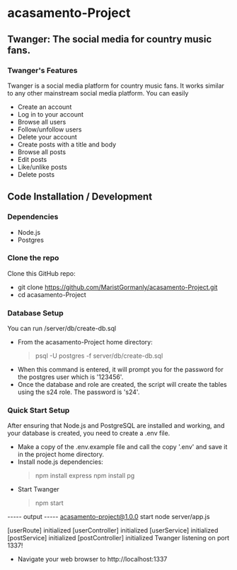 # acasamento-Project
## Twanger: The social media for country music fans.

### Twanger's Features
Twanger is a social media platform for country music fans. It works similar to any other mainstream social media platform. You can easily
- Create an account
- Log in to your account
- Browse all users
- Follow/unfollow users
- Delete your account
- Create posts with a title and body
- Browse all posts
- Edit posts
- Like/unlike posts 
- Delete posts

## Code Installation / Development

### Dependencies
- Node.js
- Postgres

### Clone the repo
Clone this GitHub repo:
- git clone https://github.com/MaristGormanly/acasamento-Project.git
- cd acasamento-Project

### Database Setup
You can run /server/db/create-db.sql
- From the acasamento-Project home directory:
    > psql -U postgres -f server/db/create-db.sql
- When this command is entered, it will prompt you for the password for the postgres user which is '123456'.
- Once the database and role are created, the script will create the tables using the s24 role. The password is 's24'.

### Quick Start Setup
After ensuring that Node.js and PostgreSQL are installed and working, and your database is created, you need to create a .env file.
- Make a copy of the .env.example file and call the copy '.env' and save it in the project home directory.
- Install node.js dependencies:
    > npm install express
    > npm install pg
- Start Twanger
    > npm start

----- output -----
acasamento-project@1.0.0 start
node server/app.js

[userRoute] initialized
[userController] initialized
[userService] initialized
[postService] initialized
[postController] initialized
Twanger listening on port 1337!

- Navigate your web browser to http://localhost:1337